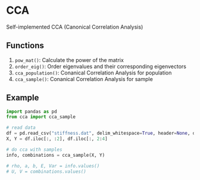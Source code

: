 # CCA
Self-implemented CCA (Canonical Correlation Analysis)

## Functions
1. `pow_mat()`: Calculate the power of the matrix
2. `order_eig()`: Order eigenvalues and their corresponding eigenvectors
3. `cca_population()`: Conanical Correlation Analysis for population
4. `cca_sample()`: Conanical Correlation Analysis for sample

## Example
```Python
import pandas as pd
from cca import cca_sample

# read data
df = pd.read_csv("stiffness.dat", delim_whitespace=True, header=None, dtype="float64")
X, Y = df.iloc[:, :2], df.iloc[:, 2:4]

# do cca with samples
info, combinations = cca_sample(X, Y)

# rho, a, b, E, Var = info.values()
# U, V = combinations.values()
```